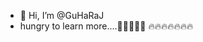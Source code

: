 - 👋 Hi, I’m @GuHaRaJ
- hungry to learn more....🧨🧨🧨🧨🧨
   🔥🔥🔥🔥🔥🔥🔥

 
<!---
GuHaRaJ/GuHaRaJ is a ✨ special ✨ repository because its `README.md` (this file) appears on your GitHub profile.
You can click the Preview link to take a look at your changes.
--->
